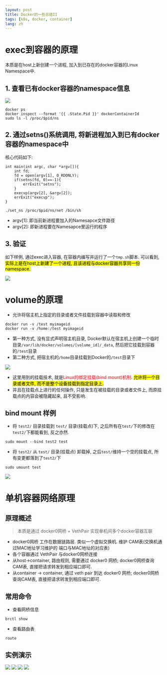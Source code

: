 ```yaml
---
layout: post
title: Docker的一些总结II
tags: [k8s, docker, container]
lang: zh
---
```



# exec到容器的原理
本质是在host上新创建一个进程, 加入到已存在的docker容器的Linux Namespace中.

## 1. 查看已有docker容器的namespace信息

![](https://davywalker-bucket.oss-cn-shanghai.aliyuncs.com/img/202206122047763.svg)

```shell
docker ps
docker inspect --format '{{ .State.Pid }}' dockerContainerId
sudo ls -l /proc/$pid/ns
```

## 2. 通过setns()系统调用, 将新进程加入到已有docker容器的namespace中

核心代码如下: 

```shell
int main(int argc, char *argv[]){
	int fd;
	fd = open(argv[1], O_RDONLY);
	if(setns(fd, 0)==-1){
		errExit("setns");
	}
	execvp(argv[2], &argv[2]);
	errExit("execvp");
}
```

```shell
./set_ns /proc/$pid/ns/net /bin/sh
```
- argv[1]: 即当前新进程要加入的Namesapce文件路径
- argv[2]: 即新进程要在Namesapce里运行的程序


## 3. 验证
如下样例, 通过exec进入容器, 在容器内编写并运行了一个`tmp.sh`脚本. 
可以看到, <mark>实际上是在host上新建了一个进程, 且该进程与docker容器共享同一份namespace.</mark>

![](https://davywalker-bucket.oss-cn-shanghai.aliyuncs.com/img/202206122112834.svg)

# volume的原理

- 允许将宿主机上指定的目录或者文件挂载到容器中读取和修改

```shell
docker run -v /test myimageid
docker run -v /home:/test myimageid
```

- 第一种方式, 没有显式声明宿主机目录, Docker默认在宿主机上创建一个临时目录`/var/lib/docker/volumes/[volume_id]/_data`, 然后把它挂载到容器的`/test`目录
- 第二种方式, 把宿主机的`/home`目录挂载到Docker的`/test`目录下

![](https://davywalker-bucket.oss-cn-shanghai.aliyuncs.com/img/202206122150473.svg)

- 这里用到的挂载技术, 就是<font color='red'>Linux的绑定挂载(bind mount)机制</font>. <mark>允许将一个目录或者文件, 而不是整个设备挂载到指定目录上.</mark>
- 并且在挂载点上进行的任何操作, 只是发生在被挂载的目录或者文件上, 而原挂载点的内容会被隐藏起来, 且不受影响.


## bind mount 样例

- 将 `test2/` 目录挂载到 `test/` 目录(挂载点)下, 之后所有在`test/`下的修改在`test2/`下都能看到, 反之亦然.

```shell
sudo mount --bind test2 test
```

- 将 `test2/` 从 `test/` 目录(挂载点) 卸载掉, 之后`test/`维持一个空的挂载点, 所有变更都落到了`test2/`下

```shell
sudo umount test
```

![](https://davywalker-bucket.oss-cn-shanghai.aliyuncs.com/img/202206122208304.svg)


# 单机容器网络原理

## 原理概述

> 本质是通过 docker0网桥 + VethPair 实现单机间多个docker容器互联

- docker0网桥 工作在数据链路层. 类似一个虚拟交换机. 维护 CAM表(交换机通过MAC地址学习维护的 端口与MAC地址的对应表)
- 各个容器通过 VethPair 与docker0网桥连接
- 从host->container, 路由规则, 需要通过 docker0 网桥; docker0网桥查询CAM表, 直接把请求转发到相应端口即可.
- 从container -> container, 通过 veth pair 到达 docker0 网桥; docker0网桥查询CAM表, 直接把请求转发到相应端口即可.

## 常用命令

- 查看网桥信息

```shell
brctl show
```

- 查看路由表

```shell
route
```


## 实例演示

![](https://davywalker-bucket.oss-cn-shanghai.aliyuncs.com/img/202206122305851.png)
![](https://davywalker-bucket.oss-cn-shanghai.aliyuncs.com/img/202206122305137.png)
![](https://davywalker-bucket.oss-cn-shanghai.aliyuncs.com/img/202206122305508.png)
![](https://davywalker-bucket.oss-cn-shanghai.aliyuncs.com/img/202206122305564.png)






